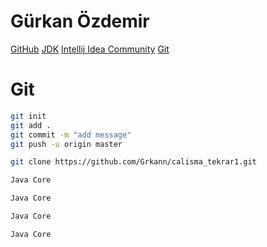 # Gürkan Özdemir
[GitHub](https://github.com/Grkann/calisma_tekrar1.git )
[JDK](https://www.oracle.com/java/technologies/downloads/#jdk24-windows)
[Intellij Idea Community](https://www.jetbrains.com/idea/download/?section=windows)
[Git](https://git-scm.com/downloads/win)

# Git
```sh
git init
git add .
git commit -m "add message"
git push -u origin master

git clone https://github.com/Grkann/calisma_tekrar1.git
```
```sh
Java Core
```
```sh
Java Core
```
```sh
Java Core
```
```sh
Java Core
```

